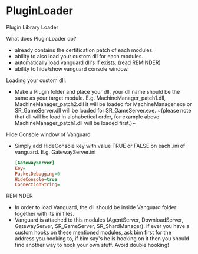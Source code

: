 # PluginLoader
Plugin Library Loader

What does PluginLoader do?
* already contains the certification patch of each modules.
* ability to also load your custom dll for each modules.
* automatically load vanguard dll's if exists. (read REMINDER)
* ability to hide/show vanguard console window.

Loading your custom dll:
* Make a Plugin folder and place your dll, your dll name should be the same as your target module.
  E.g. MachineManager_patch1.dll, MachineManager_patch2.dll it will be loaded for MachineManager.exe or SR_GameServer.dll will be loaded for SR_GameServer.exe.
  ~(please note that dll will be load in alphabetical order, for example above MachineManager_patch1.dll will be loaded first.)~

Hide Console window of Vanguard
* Simply add HideConsole key with value TRUE or FALSE on each .ini of vanguard.
  E.g. GatewayServer.ini
  ```ini
  [GatewayServer]
  Key=
  PacketDebugging=0
  HideConsole=true
  ConnectionString=
  ```

REMINDER
* In order to load Vanguard, the dll should be inside Vanguard folder together with its ini files.
* Vanguard is attached to this modules (AgentServer, DownloadServer, GatewayServer, SR_GameServer, SR_ShardManager).
  if ever you have a custom hooks on these mentioned modules, ask bim first for the address you hooking to, if bim say's he is hooking on it then you should find another way to hook your own stuff. Avoid double hooking!
